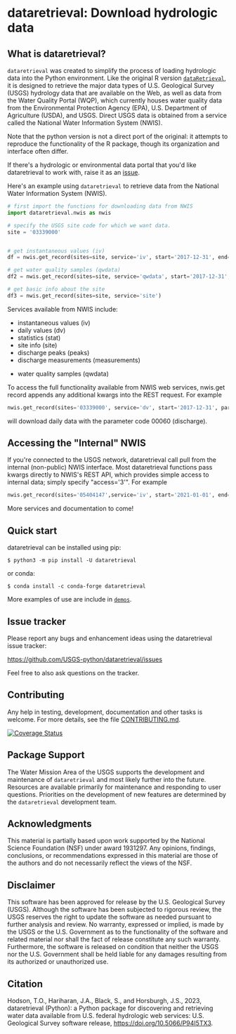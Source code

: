 # dataretrieval: Download hydrologic data

## What is dataretrieval?
`dataretrieval` was created to simplify the process of loading hydrologic data into the Python environment.
Like the original R version [`dataRetrieval`](https://github.com/DOI-USGS/dataRetrieval),
it is designed to retrieve the major data types of U.S. Geological Survey (USGS) hydrology
data that are available on the Web, as well as data from the Water
Quality Portal (WQP), which currently houses water quality data from the
Environmental Protection Agency (EPA), U.S. Department of Agriculture
(USDA), and USGS. Direct USGS data is obtained from a service called the
National Water Information System (NWIS).

Note that the python version is not a direct port of the original: it attempts to reproduce the functionality of the R package,
though its organization and interface often differ.

If there's a hydrologic or environmental data portal that you'd like dataretrieval to 
work with, raise it as an [issue](https://github.com/USGS-python/dataretrieval/issues).

Here's an example using `dataretrieval` to retrieve data from the National Water Information System (NWIS).

```python
# first import the functions for downloading data from NWIS
import dataretrieval.nwis as nwis

# specify the USGS site code for which we want data.
site = '03339000'


# get instantaneous values (iv)
df = nwis.get_record(sites=site, service='iv', start='2017-12-31', end='2018-01-01')

# get water quality samples (qwdata)
df2 = nwis.get_record(sites=site, service='qwdata', start='2017-12-31', end='2018-01-01')

# get basic info about the site
df3 = nwis.get_record(sites=site, service='site')
```
Services available from NWIS include:
- instantaneous values (iv)
- daily values (dv)
- statistics (stat)
- site info (site)
- discharge peaks (peaks)
- discharge measurements (measurements)
* water quality samples (qwdata)

To access the full functionality available from NWIS web services, nwis.get record appends any additional kwargs into the REST request. For example
```python
nwis.get_record(sites='03339000', service='dv', start='2017-12-31', parameterCd='00060')
```
will download daily data with the parameter code 00060 (discharge).

## Accessing the "Internal" NWIS
If you're connected to the USGS network, dataretrieval call pull from the internal (non-public) NWIS interface.
Most dataretrieval functions pass kwargs directly to NWIS's REST API, which provides simple access to internal data; simply specify "access='3'".
For example
```python
nwis.get_record(sites='05404147',service='iv', start='2021-01-01', end='2021-3-01', access='3')
```

More services and documentation to come!

## Quick start

dataretrieval can be installed using pip:
	
    $ python3 -m pip install -U dataretrieval

or conda:

    $ conda install -c conda-forge dataretrieval

More examples of use are include in [`demos`](https://github.com/USGS-python/dataretrieval/tree/master/demos).

## Issue tracker

Please report any bugs and enhancement ideas using the dataretrieval issue
tracker:

  https://github.com/USGS-python/dataretrieval/issues

Feel free to also ask questions on the tracker.


## Contributing

Any help in testing, development, documentation and other tasks is welcome.
For more details, see the file [CONTRIBUTING.md](CONTRIBUTING.md).


[![Coverage Status](https://coveralls.io/repos/github/thodson-usgs/data_retrieval/badge.svg?branch=master)](https://coveralls.io/github/thodson-usgs/data_retrieval?branch=master)

## Package Support
The Water Mission Area of the USGS supports the development and maintenance of `dataretrieval`
and most likely further into the future.
Resources are available primarily for maintenance and responding to user questions.
Priorities on the development of new features are determined by the `dataretrieval` development team.


## Acknowledgments
This material is partially based upon work supported by the National Science Foundation (NSF) under award 1931297.
Any opinions, findings, conclusions, or recommendations expressed in this material are those of the authors and do not necessarily reflect the views of the NSF.

## Disclaimer

This software has been approved for release by the U.S. Geological Survey
(USGS). Although the software has been subjected to rigorous review, the USGS
reserves the right to update the software as needed pursuant to further analysis
and review. No warranty, expressed or implied, is made by the USGS or the U.S.
Government as to the functionality of the software and related material nor
shall the fact of release constitute any such warranty. Furthermore, the
software is released on condition that neither the USGS nor the U.S. Government
shall be held liable for any damages resulting from its authorized or
unauthorized use.

## Citation

Hodson, T.O., Hariharan, J.A., Black, S., and Horsburgh, J.S., 2023, dataretrieval (Python): a Python package for discovering
and retrieving water data available from U.S. federal hydrologic web services:
U.S. Geological Survey software release,
https://doi.org/10.5066/P94I5TX3.
